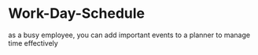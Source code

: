 # Work-Day-Schedule

as a busy employee, you can add important events to a planner to manage time effectively
